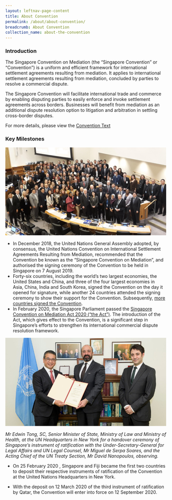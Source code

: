 ```yaml
---
layout: leftnav-page-content
title: About Convention
permalink: /about/about-convention/
breadcrumb: About Convention
collection_name: about-the-convention
---
```

<!--<style>
  .image {width: 720px;}
  .image {max-width: 100%; max-height:100%; object-fit: contain;}
  .image {width: auto; height: auto;}
}         
</style>-->
### **Introduction** 
The Singapore Convention on Mediation (the “Singapore Convention” or “Convention”) is a uniform and efficient framework for international settlement agreements resulting from mediation. It applies to international settlement agreements resulting from mediation, concluded by parties to resolve a commercial dispute.

The Singapore Convention will facilitate international trade and commerce by enabling disputing parties to easily enforce and invoke settlement agreements across borders. Businesses will benefit from mediation as an additional dispute resolution option to litigation and arbitration in settling cross-border disputes.

For more details, please view the [Convention Text](/about/the-convention-text)

### **Key Milestones**
  <!--<div class="image">
  <img src="/images/about-UNCITRAL_grp.jpg/" title="About Convention" alt="About Convention"></div>
  -->
  
![About Convention - Group](/images/about-UNCITRAL_grp.jpg/)

* In December 2018, the United Nations General Assembly adopted, by consensus, the United Nations Convention on International Settlement Agreements Resulting from Mediation, recommended that the Convention be known as the “Singapore Convention on Mediation”, and authorised the signing ceremony of the Convention to be held in Singapore on 7 August 2019.
* Forty-six countries, including the world’s two largest economies, the United States and China, and three of the four largest economies in Asia, China, India and South Korea, signed the Convention on the day it opened for signature, while another 24 countries attended the
signing ceremony to show their support for the Convention. Subsequently, [more countries signed the Convention](/about/signatories/).
* In February 2020, the Singapore Parliament passed the [Singapore Convention on Mediation Act 2020 (“the Act”)](https://www.parliament.gov.sg/docs/default-source/default-document-library/singapore-convention-on-mediation-bill-5-2020.pdf). The introduction of the Act, which gives effect to the Convention, is a significant step in Singapore’s efforts to strengthen its international commercial dispute resolution framework.

<!--
### **Signing of the Convention**
UNCITRAL has requested that Governments inform Ms Anna Joubin-Bret, Secretary of UNCITRAL at <uncitral@un.org>, of the delegation that will represent it at the signing ceremony and which delegation member will sign the Convention. When contacting the UNCITRAL Secretariat, Governments may wish to quote the note verbale from the UNCITRAL Secretariat dated 7 January 2019 (reference: LA/TL 133(3) - CU 2019/1/OLA/ITLD).
-->
<div class="image">
  <img src="/images/about-signing.jpg/" title="About Convention" alt="About Convention"></div>
  
*Mr Edwin Tong, SC, Senior Minister of State, Ministry of Law and Ministry of Health, at the UN Headquarters in New York for a handover ceremony of Singapore’s instrument of ratification with the Under-Secretary-General for Legal Affairs and UN Legal Counsel, Mr Miguel de Serpa Soares, and the Acting Chief of the UN Treaty Section, Mr David Nanopoulos, observing.*

* On 25 February 2020 , Singapore and Fiji became the first two countries to deposit their respective instruments of ratification of the Convention at the United Nations Headquarters in New York. 

* With the deposit on 12 March 2020 of the third instrument of ratification by Qatar, the Convention will enter into force on 12 September 2020.
